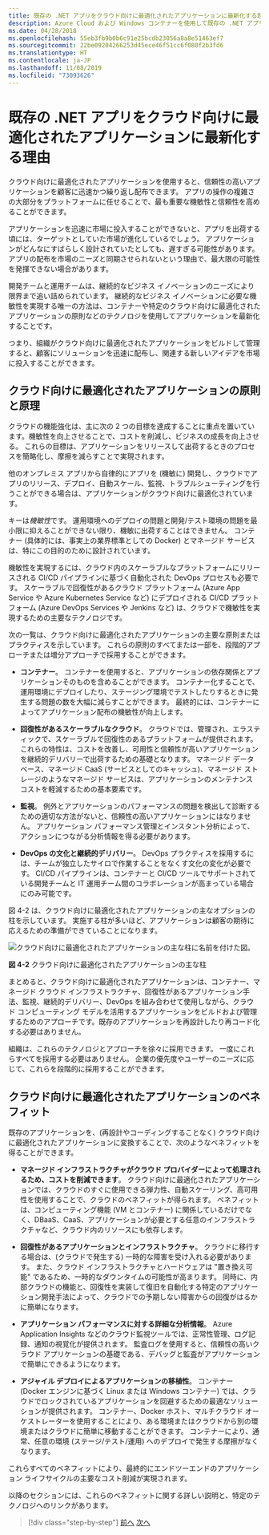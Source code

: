 ```yaml
---
title: 既存の .NET アプリをクラウド向けに最適化されたアプリケーションに最新化する理由
description: Azure Cloud および Windows コンテナーを使用して既存の .NET アプリケーションを最新化する | 既存の .NET アプリをクラウド向けに最適化されたアプリケーションに最新化する理由
ms.date: 04/28/2018
ms.openlocfilehash: 55eb3fb9b0b6c91e25bcdb23056a8a8e51463ef7
ms.sourcegitcommit: 22be09204266253d45ece46f51cc6f080f2b3fd6
ms.translationtype: HT
ms.contentlocale: ja-JP
ms.lasthandoff: 11/08/2019
ms.locfileid: "73093626"
---
```

# <a name="reasons-to-modernize-existing-net-apps-to-cloud-optimized-applications"></a>既存の .NET アプリをクラウド向けに最適化されたアプリケーションに最新化する理由

クラウド向けに最適化されたアプリケーションを使用すると、信頼性の高いアプリケーションを顧客に迅速かつ繰り返し配布できます。 アプリの操作の複雑さの大部分をプラットフォームに任せることで、最も重要な機敏性と信頼性を高めることができます。

アプリケーションを迅速に市場に投入することができないと、アプリを出荷する頃には、ターゲットとしていた市場が進化しているでしょう。 アプリケーションがどんなにすばらしく設計されていたとしても、遅すぎる可能性があります。 アプリの配布を市場のニーズと同期させられないという理由で、最大限の可能性を発揮できない場合があります。

開発チームと運用チームは、継続的なビジネス イノベーションのニーズにより限界まで追い詰められています。 継続的なビジネス イノベーションに必要な機敏性を実現する唯一の方法は、コンテナーや特定のクラウド向けに最適化されたアプリケーションの原則などのテクノロジを使用してアプリケーションを最新化することです。

つまり、組織がクラウド向けに最適化されたアプリケーションをビルドして管理すると、顧客にソリューションを迅速に配布し、関連する新しいアイデアを市場に投入することができます。

## <a name="cloud-optimized-application-principles-and-tenets"></a>クラウド向けに最適化されたアプリケーションの原則と原理

クラウドの機能強化は、主に次の 2 つの目標を達成することに重点を置いています。機敏性を向上させることで、コストを削減し、ビジネスの成長を向上させる。 これらの目標は、アプリケーションをリリースして出荷するときのプロセスを簡略化し、摩擦を減らすことで実現されます。

他のオンプレミス アプリから自律的にアプリを (機敏に) 開発し、クラウドでアプリのリリース、デプロイ、自動スケール、監視、トラブルシューティングを行うことができる場合は、アプリケーションがクラウド向けに最適化されています。

キーは*機敏性*です。 運用環境へのデプロイの問題と開発/テスト環境の問題を最小限に抑えることができない限り、機敏に出荷することはできません。 コンテナー (具体的には、事実上の業界標準としての Docker) とマネージド サービスは、特にこの目的のために設計されています。

機敏性を実現するには、クラウド内のスケーラブルなプラットフォームにリリースされる CI/CD パイプラインに基づく自動化された DevOps プロセスも必要です。 スケーラブルで回復性があるクラウド プラットフォーム (Azure App Service や Azure Kubernetes Service など) にデプロイされる CI/CD プラットフォーム (Azure DevOps Services や Jenkins など) は、クラウドで機敏性を実現するための主要なテクノロジです。

次の一覧は、クラウド向けに最適化されたアプリケーションの主要な原則またはプラクティスを示しています。 これらの原則のすべてまたは一部を、段階的アプローチまたは増分アプローチで採用することができます。

- **コンテナー**。 コンテナーを使用すると、アプリケーションの依存関係とアプリケーションそのものを含めることができます。 コンテナー化することで、運用環境にデプロイしたり、ステージング環境でテストしたりするときに発生する問題の数を大幅に減らすことができます。 最終的には、コンテナーによってアプリケーション配布の機敏性が向上します。

- **回復性があるスケーラブルなクラウド**。 クラウドでは、管理され、エラスティックで、スケーラブルで回復性のあるプラットフォームが提供されます。 これらの特性は、コストを改善し、可用性と信頼性が高いアプリケーションを継続的デリバリーで出荷するための基礎となります。 マネージド データベース、マネージド CaaS (サービスとしてのキャッシュ)、マネージド ストレージのようなマネージド サービスは、アプリケーションのメンテナンス コストを軽減するための基本要素です。

- **監視**。 例外とアプリケーションのパフォーマンスの問題を検出して診断するための適切な方法がないと、信頼性の高いアプリケーションにはなりません。 アプリケーション パフォーマンス管理とインスタント分析によって、アクションにつながる分析情報を得る必要があります。

- **DevOps の文化と継続的デリバリー**。 DevOps プラクティスを採用するには、チームが独立したサイロで作業することをなくす文化の変化が必要です。 CI/CD パイプラインは、コンテナーと CI/CD ツールでサポートされている開発チームと IT 運用チーム間のコラボレーションが高まっている場合にのみ可能です。

図 4-2 は、クラウド向けに最適化されたアプリケーションの主なオプションの柱を示しています。 実施する柱が多いほど、アプリケーションは顧客の期待に応えるための準備ができていることになります。

![クラウド向けに最適化されたアプリケーションの主な柱に名前を付けた図。](./media/main-pillars-cloud-optimized-application.png)

**図 4-2** クラウド向けに最適化されたアプリケーションの主な柱

まとめると、クラウド向けに最適化されたアプリケーションは、コンテナー、マネージド クラウド インフラストラクチャ、回復性があるアプリケーション手法、監視、継続的デリバリー、DevOps を組み合わせて使用しながら、クラウド コンピューティング モデルを活用するアプリケーションをビルドおよび管理するためのアプローチです。既存のアプリケーションを再設計したり再コード化する必要はありません。

組織は、これらのテクノロジとアプローチを徐々に採用できます。 一度にこれらすべてを採用する必要はありません。 企業の優先度やユーザーのニーズに応じて、これらを段階的に採用することができます。

## <a name="benefits-of-a-cloud-optimized-application"></a>クラウド向けに最適化されたアプリケーションのベネフィット

既存のアプリケーションを、(再設計やコーディングすることなく) クラウド向けに最適化されたアプリケーションに変換することで、次のようなベネフィットを得ることができます。

- **マネージド インフラストラクチャがクラウド プロバイダーによって処理されるため、コストを削減できます**。 クラウド向けに最適化されたアプリケーションでは、クラウドのすぐに使用できる弾力性、自動スケーリング、高可用性を使用することで、クラウドのベネフィットが得られます。 ベネフィットは、コンピューティング機能 (VM とコンテナー) に関係しているだけでなく、DBaaS、CaaS、アプリケーションが必要とする任意のインフラストラクチャなど、クラウド内のリソースにも依存します。

- **回復性があるアプリケーションとインフラストラクチャ**。 クラウドに移行する場合は、(クラウドで発生する) 一時的な障害を受け入れる必要があります。 また、クラウド インフラストラクチャとハードウェアは "置き換え可能" であるため、一時的なダウンタイムの可能性が高まります。 同時に、内部クラウドの機能と、回復性を実装して復旧を自動化する特定のアプリケーション開発手法によって、クラウドでの予期しない障害からの回復がはるかに簡単になります。

- **アプリケーション パフォーマンスに対する詳細な分析情報**。 Azure Application Insights などのクラウド監視ツールでは、正常性管理、ログ記録、通知の視覚化が提供されます。 監査ログを使用すると、信頼性の高いクラウド アプリケーションの基礎である、デバッグと監査がアプリケーションで簡単にできるようになります。

- **アジャイル デプロイによるアプリケーションの移植性**。 コンテナー (Docker エンジンに基づく Linux または Windows コンテナー) では、クラウドでロックされているアプリケーションを回避するための最適なソリューションが提供されます。 コンテナー、Docker ホスト、マルチクラウド オーケストレーターを使用することにより、ある環境またはクラウドから別の環境またはクラウドに簡単に移動することができます。 コンテナーにより、通常、任意の環境 (ステージ/テスト/運用) へのデプロイで発生する摩擦がなくなります。

これらすべてのベネフィットにより、最終的にエンドツーエンドのアプリケーション ライフサイクルの主要なコスト削減が実現されます。

以降のセクションには、これらのベネフィットに関する詳しい説明と、特定のテクノロジへのリンクがあります。

>[!div class="step-by-step"]
>[前へ](index.md)
>[次へ](microsoft-technologies-in-cloud-optimized-applications.md)
